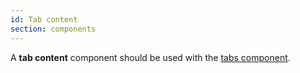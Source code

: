 ```yaml
---
id: Tab content
section: components
---
```


A **tab content** component should be used with the [tabs component](/components/tabs).
